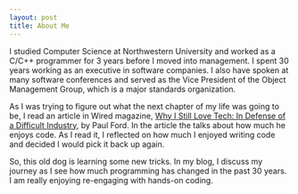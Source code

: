 ```yaml
---
layout: post
title: About Me
---
```


I studied Computer Science at Northwestern University and worked as a C/C++ programmer for
3 years before I moved into management.  I spent 30 years working as an executive in software companies.  I also have spoken at many software conferences and served as the Vice President of the Object Management Group, which is a major standards organization.

As I was trying to figure out what the next chapter of my life was going to be, I read an article in Wired magazine, [Why I Still Love Tech: In Defense of a Difficult Industry](https://www.wired.com/story/why-we-love-tech-defense-difficult-industry/), by Paul Ford.  In the article the talks about how much he enjoys code.  As I read it, I reflected on how much I enjoyed writing code and decided I would pick it back up again.

So, this old dog is learning some new tricks.  In my blog, I discuss my journey as I see how much programming has changed in the past 30 years. I am really enjoying re-engaging with hands-on coding.
